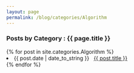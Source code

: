 ```yaml
---
layout: page
permalink: /blog/categories/Algorithm
---
```


<h3> Posts by Category : {{ page.title }} </h3>

<div class="card">
{% for post in site.categories.Algorithm %}
 <li class="category-posts"><span>{{ post.date | date_to_string }}</span> &nbsp; <a href="{{ post.url }}">{{ post.title }}</a></li>
{% endfor %}
</div>
